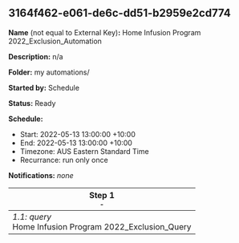 ## 3164f462-e061-de6c-dd51-b2959e2cd774

**Name** (not equal to External Key)**:** Home Infusion Program 2022_Exclusion_Automation

**Description:** n/a

**Folder:** my automations/

**Started by:** Schedule

**Status:** Ready

**Schedule:**

* Start: 2022-05-13 13:00:00 +10:00
* End: 2022-05-13 13:00:00 +10:00
* Timezone: AUS Eastern Standard Time
* Recurrance: run only once

**Notifications:** _none_


| Step 1<br>_<small>-</small>_ |
| --- |
| _1.1: query_<br>Home Infusion Program 2022_Exclusion_Query |
